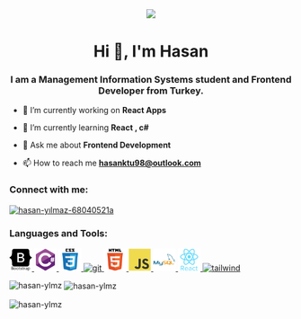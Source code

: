 <div align="center"><img src="https://media1.giphy.com/media/zXmbOaTpbY6mA/giphy.gif?cid=ecf05e47d3fhpi5g55dgqezlprqz9alqskzbh04k4novhcde&rid=giphy.gif&ct=g" width="auto" /></div>
<h1 align="center">Hi 👋, I'm Hasan</h1>
<h3 align="center">I am a Management Information Systems student and Frontend Developer from Turkey.</h3>

- 🔭 I’m currently working on **React Apps**

- 🌱 I’m currently learning **React , c#**

- 💬 Ask me about **Frontend Development**

- 📫 How to reach me **hasanktu98@outlook.com**

<h3 align="left">Connect with me:</h3>
<p align="left">
<a href="https://linkedin.com/in/hasan-yılmaz-68040521a" target="blank"><img align="center" src="https://raw.githubusercontent.com/rahuldkjain/github-profile-readme-generator/master/src/images/icons/Social/linked-in-alt.svg" alt="hasan-yılmaz-68040521a" height="30" width="40" /></a>
</p>

<h3 align="left">Languages and Tools:</h3>
<p align="left"> <a href="https://getbootstrap.com" target="_blank" rel="noreferrer"> <img src="https://raw.githubusercontent.com/devicons/devicon/master/icons/bootstrap/bootstrap-plain-wordmark.svg" alt="bootstrap" width="40" height="40"/> </a> <a href="https://www.w3schools.com/cs/" target="_blank" rel="noreferrer"> <img src="https://raw.githubusercontent.com/devicons/devicon/master/icons/csharp/csharp-original.svg" alt="csharp" width="40" height="40"/> </a> <a href="https://www.w3schools.com/css/" target="_blank" rel="noreferrer"> <img src="https://raw.githubusercontent.com/devicons/devicon/master/icons/css3/css3-original-wordmark.svg" alt="css3" width="40" height="40"/> </a> <a href="https://git-scm.com/" target="_blank" rel="noreferrer"> <img src="https://www.vectorlogo.zone/logos/git-scm/git-scm-icon.svg" alt="git" width="40" height="40"/> </a> <a href="https://www.w3.org/html/" target="_blank" rel="noreferrer"> <img src="https://raw.githubusercontent.com/devicons/devicon/master/icons/html5/html5-original-wordmark.svg" alt="html5" width="40" height="40"/> </a> <a href="https://developer.mozilla.org/en-US/docs/Web/JavaScript" target="_blank" rel="noreferrer"> <img src="https://raw.githubusercontent.com/devicons/devicon/master/icons/javascript/javascript-original.svg" alt="javascript" width="40" height="40"/> </a> <a href="https://www.mysql.com/" target="_blank" rel="noreferrer"> <img src="https://raw.githubusercontent.com/devicons/devicon/master/icons/mysql/mysql-original-wordmark.svg" alt="mysql" width="40" height="40"/> </a> <a href="https://reactjs.org/" target="_blank" rel="noreferrer"> <img src="https://raw.githubusercontent.com/devicons/devicon/master/icons/react/react-original-wordmark.svg" alt="react" width="40" height="40"/> </a> <a href="https://tailwindcss.com/" target="_blank" rel="noreferrer"> <img src="https://www.vectorlogo.zone/logos/tailwindcss/tailwindcss-icon.svg" alt="tailwind" width="40" height="40"/> </a> </p>

<p><img align="left" src="https://github-readme-stats.vercel.app/api/top-langs?username=hasan-ylmz&show_icons=true&theme=dark" media="(prefers-color-scheme: dark)" alt="hasan-ylmz" /></p>

<p>&nbsp;<img align="center" src="https://github-readme-stats.vercel.app/api?username=hasan-ylmz&show_icons=true&theme=dark"   media="(prefers-color-scheme: dark)"
 alt="hasan-ylmz" /></p>

<p><img align="center" src="https://github-readme-streak-stats.herokuapp.com/?user=hasan-ylmz&theme=dark" alt="hasan-ylmz" /></p>
